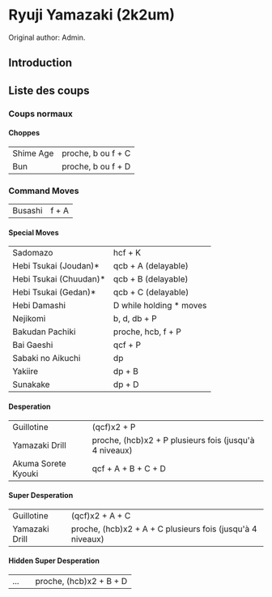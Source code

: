 # Ryuji Yamazaki (2k2um)

Original author: Admin.

## Introduction

## Liste des coups

### Coups normaux

#### Choppes

|           |                    |
|-----------|--------------------|
| Shime Age | proche, b ou f + C |
| Bun       | proche, b ou f + D |

### Command Moves

|         |       |
|---------|-------|
| Busashi | f + A |

#### Special Moves

|                         |                          |
|-------------------------|--------------------------|
| Sadomazo                | hcf + K                  |
| Hebi Tsukai (Joudan)\*  | qcb + A (delayable)      |
| Hebi Tsukai (Chuudan)\* | qcb + B (delayable)      |
| Hebi Tsukai (Gedan)\*   | qcb + C (delayable)      |
| Hebi Damashi            | D while holding \* moves |
| Nejikomi                | b, d, db + P             |
| Bakudan Pachiki         | proche, hcb, f + P       |
| Bai Gaeshi              | qcf + P                  |
| Sabaki no Aikuchi       | dp                       |
| Yakiire                 | dp + B                   |
| Sunakake                | dp + D                   |

#### Desperation

|                     |                                                        |
|---------------------|--------------------------------------------------------|
| Guillotine          | (qcf)x2 + P                                            |
| Yamazaki Drill      | proche, (hcb)x2 + P plusieurs fois (jusqu'à 4 niveaux) |
| Akuma Sorete Kyouki | qcf + A + B + C + D                                    |

#### Super Desperation

|                |                                                            |
|----------------|------------------------------------------------------------|
| Guillotine     | (qcf)x2 + A + C                                            |
| Yamazaki Drill | proche, (hcb)x2 + A + C plusieurs fois (jusqu'à 4 niveaux) |

#### Hidden Super Desperation

|     |     |                         |
|-----|-----|-------------------------|
| ... |     | proche, (hcb)x2 + B + D |
